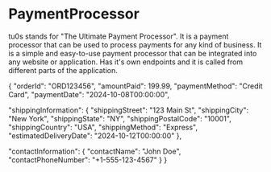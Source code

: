 # PaymentProcessor

tu0s stands for "The Ultimate Payment Processor". 
It is a payment processor that can be used to process payments for any kind of business.
It is a simple and easy-to-use payment processor that can be integrated into any website or application.
Has it's own endpoints and it is called from different parts of the application.



{
  "orderId": "ORD123456",
  "amountPaid": 199.99,
  "paymentMethod": "Credit Card",
  "paymentDate": "2024-10-08T00:00:00",
  
  "shippingInformation": {
    "shippingStreet": "123 Main St",
    "shippingCity": "New York",
    "shippingState": "NY",
    "shippingPostalCode": "10001",
    "shippingCountry": "USA",
    "shippingMethod": "Express",
    "estimatedDeliveryDate": "2024-10-12T00:00:00"
  },
  
  "contactInformation": {
    "contactName": "John Doe",
    "contactPhoneNumber": "+1-555-123-4567"
  }
}
